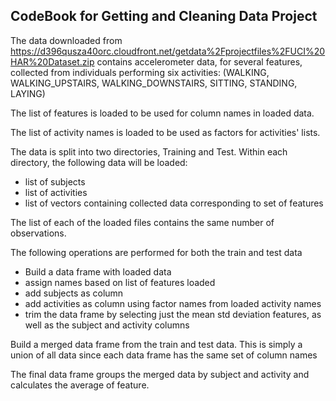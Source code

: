 ## CodeBook for Getting and Cleaning Data Project

The data downloaded from https://d396qusza40orc.cloudfront.net/getdata%2Fprojectfiles%2FUCI%20HAR%20Dataset.zip
contains accelerometer data, for several features, collected from individuals performing six activities: (WALKING, WALKING_UPSTAIRS, WALKING_DOWNSTAIRS, SITTING, STANDING, LAYING)

The list of features is loaded to be used for column names in loaded data.

The list of activity names is loaded to be used as factors for activities' lists.

The data is split into two directories, Training and Test. Within each directory, the following data will be loaded:
* list of subjects
* list of activities
* list of vectors containing collected data corresponding to set of features

The list of each of the loaded files contains the same number of observations.

The following operations are performed for both the train and test data
* Build a data frame with loaded data
* assign names based on list of features loaded
* add subjects as column
* add activities as column using factor names from loaded activity names
* trim the data frame by selecting just the mean std deviation features, as well as the  subject and activity columns

Build a merged data frame from the train and test data. This is simply a union of all data since each data frame has the same set of column names

The final data frame groups the merged data by subject and activity and calculates the average of feature.
